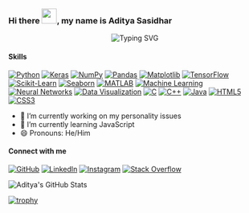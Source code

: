 ### Hi there <img src="https://media.giphy.com/media/hvRJCLFzcasrR4ia7z/giphy.gif" width="30px">, my name is Aditya Sasidhar

<div align="center">
    <img src="https://readme-typing-svg.demolab.com?font=Fira+Code&weight=500&size=24&pause=1000&color=36BCF7&center=true&vCenter=true&width=435&lines=I+like+to+build+stuff+in+Python;Cybersecurity+Enthusiast;Machine+Learning+Developer;Full-stack+Python+Programmer;I+don't+like+LeetCode+problems" alt="Typing SVG">
</div>

#### Skills
[![Python](https://img.shields.io/badge/Python-4B8BBE?style=for-the-badge&logo=python&logoColor=white&labelColor=306998)](https://www.python.org/)
[![Keras](https://img.shields.io/badge/Keras-FF4C4C?style=for-the-badge&logo=keras&logoColor=white&labelColor=DC3035)](https://keras.io/)
[![NumPy](https://img.shields.io/badge/NumPy-0071C1?style=for-the-badge&logo=numpy&logoColor=white&labelColor=013243)](https://numpy.org/)
[![Pandas](https://img.shields.io/badge/Pandas-130654?style=for-the-badge&logo=pandas&logoColor=white&labelColor=150458)](https://pandas.pydata.org/)
[![Matplotlib](https://img.shields.io/badge/Matplotlib-4695EB?style=for-the-badge&labelColor=11557C)](https://matplotlib.org/)
[![TensorFlow](https://img.shields.io/badge/TensorFlow-FF9900?style=for-the-badge&logo=tensorflow&logoColor=white&labelColor=E47900)](https://www.tensorflow.org/)
[![Scikit-Learn](https://img.shields.io/badge/Scikit--Learn-F8A835?style=for-the-badge&logo=scikit-learn&logoColor=white&labelColor=F7931E)](https://scikit-learn.org/)
[![Seaborn](https://img.shields.io/badge/Seaborn-61A4B2?style=for-the-badge&labelColor=3776AB)](https://seaborn.pydata.org/)
[![MATLAB](https://img.shields.io/badge/MATLAB-0099D4?style=for-the-badge&logo=mathworks&logoColor=white&labelColor=0076A8)](https://www.mathworks.com/products/matlab.html)
[![Machine Learning](https://img.shields.io/badge/Machine%20Learning-009688?style=for-the-badge&logo=machine-learning&labelColor=00695C)](https://en.wikipedia.org/wiki/Machine_learning)
[![Neural Networks](https://img.shields.io/badge/Neural%20Networks-E91E63?style=for-the-badge&labelColor=C2185B)](https://en.wikipedia.org/wiki/Artificial_neural_network)
[![Data Visualization](https://img.shields.io/badge/Data%20Visualization-673AB7?style=for-the-badge&labelColor=512DA8)](https://en.wikipedia.org/wiki/Data_visualization)
[![C](https://img.shields.io/badge/C-1666A2?style=for-the-badge&logo=c&logoColor=white&labelColor=A8B9CC)](https://en.wikipedia.org/wiki/C_(programming_language))
[![C++](https://img.shields.io/badge/C%2B%2B-004482?style=for-the-badge&logo=c%2B%2B&logoColor=white&labelColor=00599C)](https://isocpp.org/)
[![Java](https://img.shields.io/badge/Java-F89820?style=for-the-badge&logo=java&logoColor=white&labelColor=007396)](https://www.java.com/)
[![HTML5](https://img.shields.io/badge/HTML5-FF5722?style=for-the-badge&logo=html5&logoColor=white&labelColor=E34F26)](https://developer.mozilla.org/en-US/docs/Web/HTML)
[![CSS3](https://img.shields.io/badge/CSS3-1572B6?style=for-the-badge&logo=css3&logoColor=white&labelColor=00578A)](https://developer.mozilla.org/en-US/docs/Web/CSS)

- 🔭 I’m currently working on my personality issues 
- 🌱 I’m currently learning JavaScript 
- 😄 Pronouns: He/Him 

#### Connect with me
[![GitHub](https://img.shields.io/badge/GitHub-171515?style=for-the-badge&logo=github&logoColor=white&labelColor=333333)](https://github.com/adityasasidhar)
[![LinkedIn](https://img.shields.io/badge/LinkedIn-0077B5?style=for-the-badge&logo=linkedin&logoColor=white&labelColor=005582)](https://www.linkedin.com/in/aditya-sasidhar-2399bb27a/)
[![Instagram](https://img.shields.io/badge/Instagram-F56040?style=for-the-badge&logo=instagram&logoColor=white&labelColor=E4405F)](https://www.instagram.com/aditya_sasidhar/)
[![Stack Overflow](https://img.shields.io/badge/Stack%20Overflow-FF9900?style=for-the-badge&logo=stackoverflow&logoColor=white&labelColor=F48024)](https://stackoverflow.com/users/27242689)

![Aditya's GitHub Stats](https://github-readme-stats.vercel.app/api?username=adityasasidhar&show_icons=true&theme=radical&include_all_commits=true&count_private=true&hide_border=true&bg_color=0d1117&title_color=ff69b4&icon_color=ff69b4&text_color=c9d1d9&border_radius=10)


[![trophy](https://github-profile-trophy.vercel.app/?username=adityasasidhar&theme=onedark&no-frame=true&column=7)](https://github.com/ryo-ma/github-profile-trophy)

<!---
adityasasidhar/adityasasidhar is a ✨ special ✨ repository because its `README.md` (this file) appears on your GitHub profile.
You can click the Preview link to take a look at your changes.
--->
